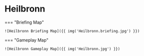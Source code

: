 # Heilbronn

=== "Briefing Map"

    ![Heilbronn Briefing Map]({{ img('Heilbronn.briefing.jpg') }})

=== "Gameplay Map"

    ![Heilbronn Gameplay Map]({{ img('Heilbronn.jpg') }})
